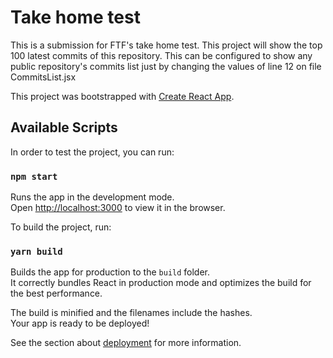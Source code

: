 # Take home test 

This is a submission for FTF's take home test.
This project will show the top 100 latest commits of this repository. This can be configured to show any public repository's commits list just by changing the values of line 12 on file CommitsList.jsx

This project was bootstrapped with [Create React App](https://github.com/facebook/create-react-app).

## Available Scripts

In order to test the project, you can run:

### `npm start`

Runs the app in the development mode.\
Open [http://localhost:3000](http://localhost:3000) to view it in the browser.

To build the project, run:

### `yarn build`

Builds the app for production to the `build` folder.\
It correctly bundles React in production mode and optimizes the build for the best performance.

The build is minified and the filenames include the hashes.\
Your app is ready to be deployed!

See the section about [deployment](https://facebook.github.io/create-react-app/docs/deployment) for more information.
